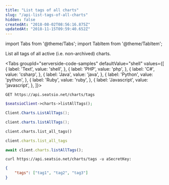 ```yaml
---
title: "List tags of all charts"
slug: "/api-list-tags-of-all-charts"
hidden: false
createdAt: "2018-08-02T08:56:16.875Z"
updatedAt: "2018-11-15T09:59:40.652Z"
---
```


import Tabs from '@theme/Tabs';
import TabItem from '@theme/TabItem';

List all tags of all active (i.e. non-archived) charts.



<Tabs 
  groupId="serverside-code-samples"
  defaultValue="shell"
  values={[
{ label: 'Text', value: 'shell', },
{ label: 'PHP', value: 'php', },
{ label: 'C#', value: 'csharp', },
{ label: 'Java', value: 'java', },
{ label: 'Python', value: 'python', },
{ label: 'Ruby', value: 'ruby', },
{ label: 'Javascript', value: 'javascript', },
]}>
<TabItem value='shell'>

```shell
GET https://api.seatsio.net/charts/tags
```

</TabItem>
<TabItem value='php'>

```php
$seatsioClient->charts->listAllTags();
```

</TabItem>
<TabItem value='csharp'>

```csharp
Client.Charts.ListAllTags();
```

</TabItem>
<TabItem value='java'>

```java
client.charts.listAllTags();
```

</TabItem>
<TabItem value='python'>

```python
client.charts.list_all_tags()
```

</TabItem>
<TabItem value='ruby'>

```ruby
client.charts.list_all_tags
```

</TabItem>
<TabItem value='javascript'>

```javascript
await client.charts.listAllTags();
```

</TabItem>
</Tabs>





```shell
curl https://api.seatsio.net/charts/tags -u aSecretKey: 
```



```json
{
    "tags": ["tag1", "tag2", "tag3"]
}
```

